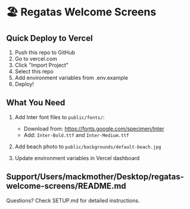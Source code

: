 # 🏖️ Regatas Welcome Screens

## Quick Deploy to Vercel

1. Push this repo to GitHub
2. Go to vercel.com
3. Click "Import Project"
4. Select this repo
5. Add environment variables from .env.example
6. Deploy!

## What You Need

1. Add Inter font files to `public/fonts/`:
   - Download from: https://fonts.google.com/specimen/Inter
   - Add: `Inter-Bold.ttf` and `Inter-Medium.ttf`

2. Add beach photo to `public/backgrounds/default-beach.jpg`

3. Update environment variables in Vercel dashboard

## Support/Users/mackmother/Desktop/regatas-welcome-screens/README.md

Questions? Check SETUP.md for detailed instructions.
